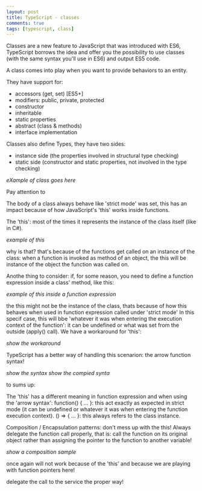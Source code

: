 ```yaml
---
layout: post
title: TypeScript - classes
comments: true
tags: [typescript, class]
---
```


Classes are a new feature to JavaScript that was introduced with ES6, TypeScript borrows the idea and offer you the possibility to use classes (with the same syntax you'll use in ES6) and output ES5 code.

A class comes into play when you want to provide behaviors to an entity.

They have support for:

- accessors (get, set) [ES5+]
- modifiers: public, private, protected
- constructor
- inheritable
- static properties
- abstract (class & methods)
- interface implementation

Classes also define Types, they have two sides:

- instance side (the properties involved in structural type checking)
- static side (constructor and static properties, not involved in the type checking)

*eXample of class goes here*

Pay attention to

The body of a class always behave like 'strict mode' was set, this has an impact because of how JavaScript's 'this' works inside functions.

The 'this': most of the times it represents the instance of the class itself (like in C#).

*example of this*

why is that? that's because of the functions get called on an instance of the class:
when a function is invoked as method of an object, the this will be instance of the object the function was called on.

Anothe thing to consider: if, for some reason, you need to define a function expression inside a class' method, like this:

*example of this inside a function expression*

the this might not be the instance of the class, thats because of how this behaves when used in function expression called under 'strict mode'
In this specif case, this will bbe 'whatever it was when entering the execution context of the function': it can be undefined or what was set from the outside (apply() call).
We have a workaround for 'this':

*show the workaround*

TypeScript has a better way of handling this scenarion: the arrow function syntax!

*show the syntax* *show the compied synta*

to sums up:

The 'this' has a different meaning in function expression and when using the 'arrow syntax':
function() { … }: this act exactly as expected in strict mode (it can be undefined or whatever it was when entering the function execution context).
() => { … }: this always refers to the class instance.

Composition / Encapsulation patterns: don't mess up with the this! Always delegate the function call properly, that is: call the function on its original object rather than assigning the pointer to the function to another variable!

*show a composition sample*

once again will not work because of the 'this' and because we are playing with function pointers here!

delegate the call to the service the proper way!
